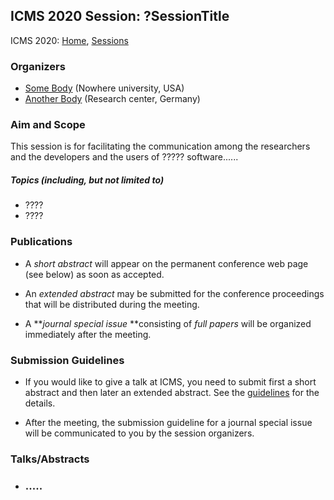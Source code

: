 ## ICMS 2020 Session: ?SessionTitle

ICMS 2020: [Home](/2020/), [Sessions](/2020/sessions/)

### Organizers

*   [Some Body](mailto:somebody@somewhere.edu) (Nowhere university, USA)
*   [Another Body](mailto:softcom@institute.de) (Research center, Germany)

### Aim and Scope

This session is for facilitating the communication among the researchers and the developers and the users of ????? software......

##### Topics (including, but not limited to)

*   ????
*   ????

### Publications

*   A _short abstract_ will appear on the permanent conference web page (see below) as soon as accepted.  

*   An _extended abstract_ may be submitted for the conference proceedings that will be distributed during the meeting.

*   A **_journal special issue_ **consisting of _full papers_ will be organized immediately after the meeting.

### Submission Guidelines

*   If you would like to give a talk at ICMS, you need to submit first a short abstract and then later an extended abstract. See the [guidelines](/2020/submission-guidelines) for the details.  

*   After the meeting, the submission guideline for a journal special issue will be communicated to you by the session organizers.

### Talks/Abstracts

*   ### .....
